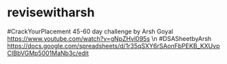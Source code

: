 # revisewitharsh
#CrackYourPlacement 45-60 day challenge by Arsh Goyal
https://www.youtube.com/watch?v=gNpZHvl095s  \n
#DSASheetbyArsh
https://docs.google.com/spreadsheets/d/1r35qSXY6rSAonFbPEKB_KXUvpCIBbVGMp5001MaNb3c/edit
